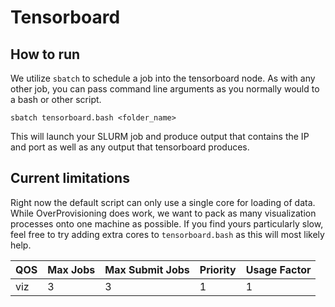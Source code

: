 # Tensorboard

## How to run

We utilize `sbatch` to schedule a job into the tensorboard node. As with any other job, you can pass command line arguments as you normally would to a bash or other script.

```
sbatch tensorboard.bash <folder_name>
```

This will launch your SLURM job and produce output that contains the IP and port as well as any output that tensorboard produces.

## Current limitations

Right now the default script can only use a single core for loading of data. While OverProvisioning does work, we want to pack as many visualization processes onto one machine as possible. If you find yours particularly slow, feel free to try adding extra cores to `tensorboard.bash` as this will most likely help.

| QOS | Max Jobs | Max Submit Jobs | Priority | Usage Factor |
|-----|----------|-----------------|----------|--------------|
|  viz|    3     |       3         |     1    |       1      |
